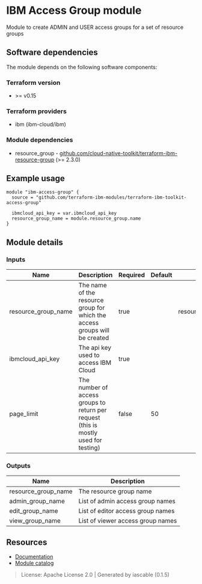 # IBM Access Group module

Module to create ADMIN and USER access groups for a set of resource groups


## Software dependencies

The module depends on the following software components:

### Terraform version

- \>= v0.15

### Terraform providers


- ibm (ibm-cloud/ibm)

### Module dependencies


- resource_group - [github.com/cloud-native-toolkit/terraform-ibm-resource-group](https://github.com/cloud-native-toolkit/terraform-ibm-resource-group) (>= 2.3.0)

## Example usage

```hcl
module "ibm-access-group" {
  source = "github.com/terraform-ibm-modules/terraform-ibm-toolkit-access-group"

  ibmcloud_api_key = var.ibmcloud_api_key
  resource_group_name = module.resource_group.name
}

```

## Module details

### Inputs

| Name | Description | Required | Default | Source |
|------|-------------|---------|----------|--------|
| resource_group_name | The name of the resource group for which the access groups will be created | true |  | resource_group.name |
| ibmcloud_api_key | The api key used to access IBM Cloud | true |  |  |
| page_limit | The number of access groups to return per request (this is mostly used for testing) | false | 50 |  |

### Outputs

| Name | Description |
|------|-------------|
| resource_group_name | The resource group name |
| admin_group_name | List of admin access group names |
| edit_group_name | List of editor access group names |
| view_group_name | List of viewer access group names |

## Resources

- [Documentation](https://operate.cloudnativetoolkit.dev)
- [Module catalog](https://modules.cloudnativetoolkit.dev)

> License: Apache License 2.0 | Generated by iascable (0.1.5)
